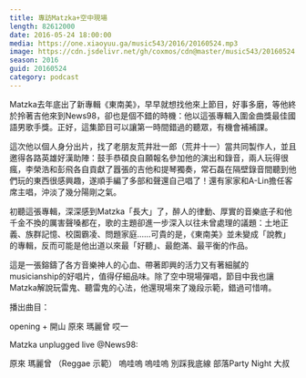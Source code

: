 ```yaml
---
title: 專訪Matzka+空中現場
length: 82612000
date: 2016-05-24 18:00:00
media: https://one.xiaoyuu.ga/music543/2016/20160524.mp3
image: https://cdn.jsdelivr.net/gh/coxmos/cdn@master/music543/20160524.jpg
season: 2016
guid: 20160524
category: podcast
---
```


Matzka去年底出了新專輯《東南美》，早早就想找他來上節目，好事多磨，等他終於拎著吉他來到News98，卻也是個不錯的時機：他以這張專輯入圍金曲獎最佳國語男歌手獎。正好，這集節目可以讓第一時間錯過的聽眾，有機會補補課。

這次他以個人身分出片，找了老朋友荒井壯一郎（荒井十一）當共同製作人，並且邀得各路英雄好漢助陣：鼓手恭碩良自願報名參加他的演出和錄音，兩人玩得很瘋，李榮浩和彭飛各自貢獻了囂張的吉他和提琴獨奏，常石磊在隔壁錄音間聽到他們玩的東西很感興趣，遂順手編了多部和聲還自己唱了！還有家家和A-Lin擔任客席主唱，沖淡了幾分陽剛之氣。

初聽這張專輯，深深感到Matzka「長大」了，醉人的律動、厚實的音樂底子和他千金不換的厲害聲嗓都在，歌的主題卻進一步深入以往未曾處理的議題：土地正義、族群記憶、校園霸凌、問題家庭……可貴的是，《東南美》並未變成「說教」的專輯，反而可能是他出道以來最「好聽」、最飽滿、最平衡的作品。

這是一張鎔鑄了各方音樂神人的心血、帶著即興的活力又有著細膩的musicianship的好唱片，值得仔細品味。除了空中現場彈唱，節目中我也讓Matzka解說玩雷鬼、聽雷鬼的心法，他還現場來了幾段示範，錯過可惜唷。

播出曲目：

opening + 開山
原來
瑪麗曾
哎一

Matzka unplugged live @News98:

原來
瑪麗曾
（Reggae 示範）
嗚哇嗚
嗚哇嗚
別踩我底線
部落Party Night
大叔

